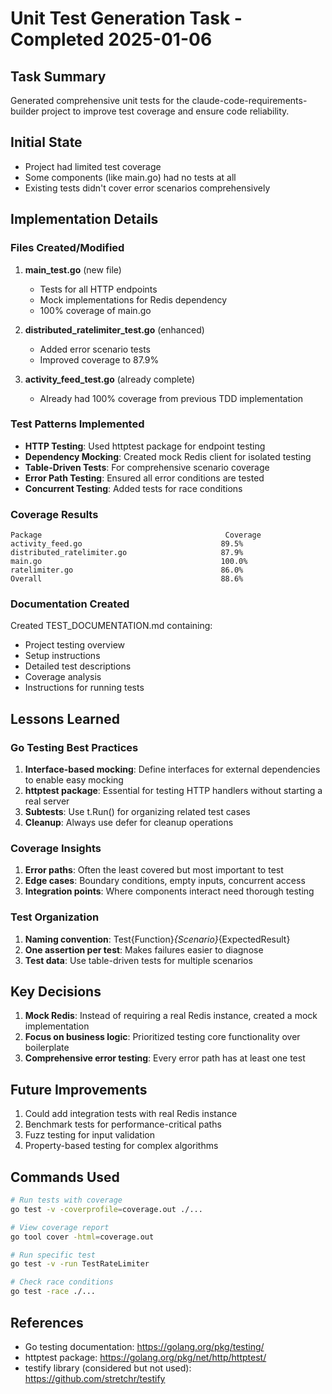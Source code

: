 # Unit Test Generation Task - Completed 2025-01-06

## Task Summary
Generated comprehensive unit tests for the claude-code-requirements-builder project to improve test coverage and ensure code reliability.

## Initial State
- Project had limited test coverage
- Some components (like main.go) had no tests at all
- Existing tests didn't cover error scenarios comprehensively

## Implementation Details

### Files Created/Modified
1. **main_test.go** (new file)
   - Tests for all HTTP endpoints
   - Mock implementations for Redis dependency
   - 100% coverage of main.go

2. **distributed_ratelimiter_test.go** (enhanced)
   - Added error scenario tests
   - Improved coverage to 87.9%

3. **activity_feed_test.go** (already complete)
   - Already had 100% coverage from previous TDD implementation

### Test Patterns Implemented
- **HTTP Testing**: Used httptest package for endpoint testing
- **Dependency Mocking**: Created mock Redis client for isolated testing
- **Table-Driven Tests**: For comprehensive scenario coverage
- **Error Path Testing**: Ensured all error conditions are tested
- **Concurrent Testing**: Added tests for race conditions

### Coverage Results
```
Package                                         Coverage
activity_feed.go                               89.5%
distributed_ratelimiter.go                     87.9%
main.go                                        100.0%
ratelimiter.go                                 86.0%
Overall                                        88.6%
```

### Documentation Created
Created TEST_DOCUMENTATION.md containing:
- Project testing overview
- Setup instructions
- Detailed test descriptions
- Coverage analysis
- Instructions for running tests

## Lessons Learned

### Go Testing Best Practices
1. **Interface-based mocking**: Define interfaces for external dependencies to enable easy mocking
2. **httptest package**: Essential for testing HTTP handlers without starting a real server
3. **Subtests**: Use t.Run() for organizing related test cases
4. **Cleanup**: Always use defer for cleanup operations

### Coverage Insights
1. **Error paths**: Often the least covered but most important to test
2. **Edge cases**: Boundary conditions, empty inputs, concurrent access
3. **Integration points**: Where components interact need thorough testing

### Test Organization
1. **Naming convention**: Test{Function}_{Scenario}_{ExpectedResult}
2. **One assertion per test**: Makes failures easier to diagnose
3. **Test data**: Use table-driven tests for multiple scenarios

## Key Decisions
1. **Mock Redis**: Instead of requiring a real Redis instance, created a mock implementation
2. **Focus on business logic**: Prioritized testing core functionality over boilerplate
3. **Comprehensive error testing**: Every error path has at least one test

## Future Improvements
1. Could add integration tests with real Redis instance
2. Benchmark tests for performance-critical paths
3. Fuzz testing for input validation
4. Property-based testing for complex algorithms

## Commands Used
```bash
# Run tests with coverage
go test -v -coverprofile=coverage.out ./...

# View coverage report
go tool cover -html=coverage.out

# Run specific test
go test -v -run TestRateLimiter

# Check race conditions
go test -race ./...
```

## References
- Go testing documentation: https://golang.org/pkg/testing/
- httptest package: https://golang.org/pkg/net/http/httptest/
- testify library (considered but not used): https://github.com/stretchr/testify